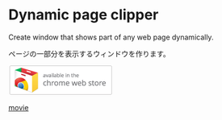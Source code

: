 # Dynamic page clipper

Create window that shows part of any web page dynamically.

ページの一部分を表示するウィンドウを作ります。

<a href="https://chrome.google.com/webstore/detail/new-window-without-toolba/opcnkhjefojaabjbfbbgokmoemngibei"><img src="image/store.png"></a>

[movie](image/store.png)